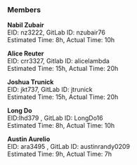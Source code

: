 ### Members
**Nabil Zubair**  
EID: nz3222, GitLab ID: nzubair76  
Estimated Time: 8h, Actual Time: 10h  

**Alice Reuter**  
EID: crr3327, Gitlab ID: alicelambda  
Estimated Time: 15h, Actual Time: 20h  

**Joshua Trunick**  
EID: jkt737, GitLab ID: jtrunick  
Estimated Time: 15h, Actual Time: 20h  

**Long Do**  
EID:lhd379 , GitLab ID: LongDo16  
Estimated Time: 8h, Actual Time: 10h  

**Austin Aurelio**  
EID: ara3495 , GitLab ID: austinrandy0209  
Estimated Time: 9h, Actual Time: 7h  